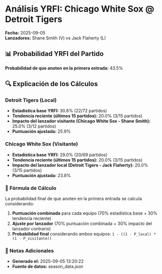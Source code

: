 # Análisis YRFI: Chicago White Sox @ Detroit Tigers

**Fecha:** 2025-09-05  
**Lanzadores:** Shane Smith (V) vs Jack Flaherty (L)

## 📊 Probabilidad YRFI del Partido

**Probabilidad de que anoten en la primera entrada:** 43.5%

## 🔍 Explicación de los Cálculos

### Detroit Tigers (Local)
- **Estadística base YRFI:** 30.6% (22/72 partidos)
- **Tendencia reciente (últimos 15 partidos):** 20.0% (3/15 partidos)
- **Impacto del lanzador visitante (Chicago White Sox - Shane Smith):** 25.0% (3/12 partidos)
- **Puntuación ajustada:** 25.9%

### Chicago White Sox (Visitante)
- **Estadística base YRFI:** 29.0% (20/69 partidos)
- **Tendencia reciente (últimos 15 partidos):** 20.0% (3/15 partidos)
- **Impacto del lanzador local (Detroit Tigers - Jack Flaherty):** 20.0% (3/15 partidos)
- **Puntuación ajustada:** 23.8%

### 📝 Fórmula de Cálculo

La probabilidad final de que anoten en la primera entrada se calcula considerando:
1. **Puntuación combinada** para cada equipo (70% estadística base + 30% tendencia reciente)
2. **Ajuste por lanzador** (70% puntuación combinada + 30% impacto del lanzador contrario)
3. **Probabilidad final** considerando ambos equipos: `1 - ((1 - P_local) * (1 - P_visitante))`

### 📌 Notas Adicionales

- **Generado el:** 2025-09-05 13:20:22
- **Fuente de datos:** season_data.json
